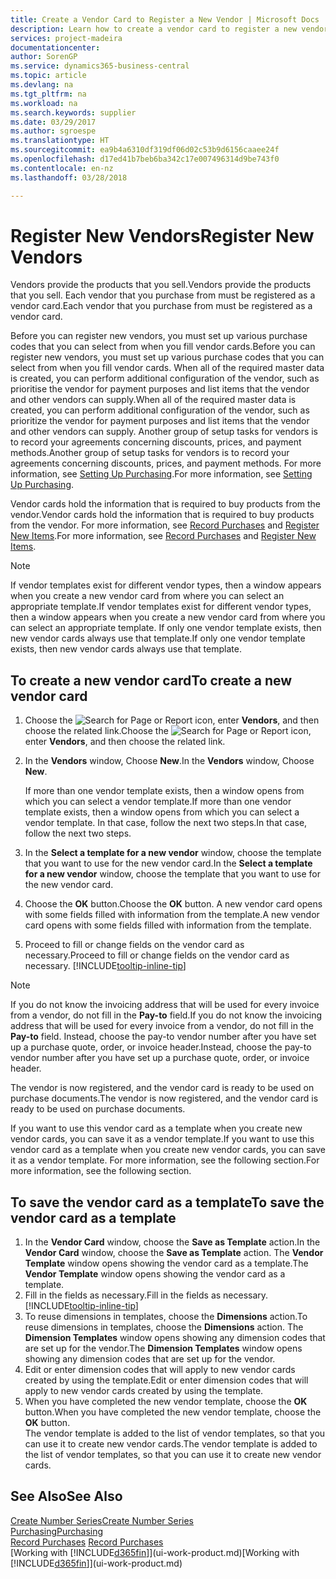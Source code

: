 ```yaml
---
title: Create a Vendor Card to Register a New Vendor | Microsoft Docs
description: Learn how to create a vendor card to register a new vendor or supplier.
services: project-madeira
documentationcenter: 
author: SorenGP
ms.service: dynamics365-business-central
ms.topic: article
ms.devlang: na
ms.tgt_pltfrm: na
ms.workload: na
ms.search.keywords: supplier
ms.date: 03/29/2017
ms.author: sgroespe
ms.translationtype: HT
ms.sourcegitcommit: ea9b4a6310df319df06d02c53b9d6156caaee24f
ms.openlocfilehash: d17ed41b7beb6ba342c17e007496314d9be743f0
ms.contentlocale: en-nz
ms.lasthandoff: 03/28/2018

---
```

# <a name="register-new-vendors"></a><span data-ttu-id="440ad-103">Register New Vendors</span><span class="sxs-lookup"><span data-stu-id="440ad-103">Register New Vendors</span></span>
<span data-ttu-id="440ad-104">Vendors provide the products that you sell.</span><span class="sxs-lookup"><span data-stu-id="440ad-104">Vendors provide the products that you sell.</span></span> <span data-ttu-id="440ad-105">Each vendor that you purchase from must be registered as a vendor card.</span><span class="sxs-lookup"><span data-stu-id="440ad-105">Each vendor that you purchase from must be registered as a vendor card.</span></span>

<span data-ttu-id="440ad-106">Before you can register new vendors, you must set up various purchase codes that you can select from when you fill vendor cards.</span><span class="sxs-lookup"><span data-stu-id="440ad-106">Before you can register new vendors, you must set up various purchase codes that you can select from when you fill vendor cards.</span></span> <span data-ttu-id="440ad-107">When all of the required master data is created, you can perform additional configuration of the vendor, such as prioritise the vendor for payment purposes and list items that the vendor and other vendors can supply.</span><span class="sxs-lookup"><span data-stu-id="440ad-107">When all of the required master data is created, you can perform additional configuration of the vendor, such as prioritize the vendor for payment purposes and list items that the vendor and other vendors can supply.</span></span> <span data-ttu-id="440ad-108">Another group of setup tasks for vendors is to record your agreements concerning discounts, prices, and payment methods.</span><span class="sxs-lookup"><span data-stu-id="440ad-108">Another group of setup tasks for vendors is to record your agreements concerning discounts, prices, and payment methods.</span></span> <span data-ttu-id="440ad-109">For more information, see [Setting Up Purchasing](purchasing-setup-purchasing.md).</span><span class="sxs-lookup"><span data-stu-id="440ad-109">For more information, see [Setting Up Purchasing](purchasing-setup-purchasing.md).</span></span>

<span data-ttu-id="440ad-110">Vendor cards hold the information that is required to buy products from the vendor.</span><span class="sxs-lookup"><span data-stu-id="440ad-110">Vendor cards hold the information that is required to buy products from the vendor.</span></span> <span data-ttu-id="440ad-111">For more information, see [Record Purchases](purchasing-how-record-purchases.md) and [Register New Items](inventory-how-register-new-items.md).</span><span class="sxs-lookup"><span data-stu-id="440ad-111">For more information, see [Record Purchases](purchasing-how-record-purchases.md) and [Register New Items](inventory-how-register-new-items.md).</span></span>

> [!NOTE]  
>   <span data-ttu-id="440ad-112">If vendor templates exist for different vendor types, then a window appears when you create a new vendor card from where you can select an appropriate template.</span><span class="sxs-lookup"><span data-stu-id="440ad-112">If vendor templates exist for different vendor types, then a window appears when you create a new vendor card from where you can select an appropriate template.</span></span> <span data-ttu-id="440ad-113">If only one vendor template exists, then new vendor cards always use that template.</span><span class="sxs-lookup"><span data-stu-id="440ad-113">If only one vendor template exists, then new vendor cards always use that template.</span></span>

## <a name="to-create-a-new-vendor-card"></a><span data-ttu-id="440ad-114">To create a new vendor card</span><span class="sxs-lookup"><span data-stu-id="440ad-114">To create a new vendor card</span></span>
1. <span data-ttu-id="440ad-115">Choose the ![Search for Page or Report](media/ui-search/search_small.png "Search for Page or Report icon") icon, enter **Vendors**, and then choose the related link.</span><span class="sxs-lookup"><span data-stu-id="440ad-115">Choose the ![Search for Page or Report](media/ui-search/search_small.png "Search for Page or Report icon") icon, enter **Vendors**, and then choose the related link.</span></span>  
2. <span data-ttu-id="440ad-116">In the **Vendors** window, Choose **New**.</span><span class="sxs-lookup"><span data-stu-id="440ad-116">In the **Vendors** window, Choose **New**.</span></span>

    <span data-ttu-id="440ad-117">If more than one vendor template exists, then a window opens from which you can select a vendor template.</span><span class="sxs-lookup"><span data-stu-id="440ad-117">If more than one vendor template exists, then a window opens from which you can select a vendor template.</span></span> <span data-ttu-id="440ad-118">In that case, follow the next two steps.</span><span class="sxs-lookup"><span data-stu-id="440ad-118">In that case, follow the next two steps.</span></span>
3. <span data-ttu-id="440ad-119">In the **Select a template for a new vendor** window, choose the template that you want to use for the new vendor card.</span><span class="sxs-lookup"><span data-stu-id="440ad-119">In the **Select a template for a new vendor** window, choose the template that you want to use for the new vendor card.</span></span>
4. <span data-ttu-id="440ad-120">Choose the **OK** button.</span><span class="sxs-lookup"><span data-stu-id="440ad-120">Choose the **OK** button.</span></span> <span data-ttu-id="440ad-121">A new vendor card opens with some fields filled with information from the template.</span><span class="sxs-lookup"><span data-stu-id="440ad-121">A new vendor card opens with some fields filled with information from the template.</span></span>
5. <span data-ttu-id="440ad-122">Proceed to fill or change fields on the vendor card as necessary.</span><span class="sxs-lookup"><span data-stu-id="440ad-122">Proceed to fill or change fields on the vendor card as necessary.</span></span> [!INCLUDE[tooltip-inline-tip](includes/tooltip-inline-tip_md.md)]

> [!NOTE]  
>   <span data-ttu-id="440ad-123">If you do not know the invoicing address that will be used for every invoice from a vendor, do not fill in the **Pay-to** field.</span><span class="sxs-lookup"><span data-stu-id="440ad-123">If you do not know the invoicing address that will be used for every invoice from a vendor, do not fill in the **Pay-to** field.</span></span> <span data-ttu-id="440ad-124">Instead, choose the pay-to vendor number after you have set up a purchase quote, order, or invoice header.</span><span class="sxs-lookup"><span data-stu-id="440ad-124">Instead, choose the pay-to vendor number after you have set up a purchase quote, order, or invoice header.</span></span>

<span data-ttu-id="440ad-125">The vendor is now registered, and the vendor card is ready to be used on purchase documents.</span><span class="sxs-lookup"><span data-stu-id="440ad-125">The vendor is now registered, and the vendor card is ready to be used on purchase documents.</span></span>

<span data-ttu-id="440ad-126">If you want to use this vendor card as a template when you create new vendor cards, you can save it as a vendor template.</span><span class="sxs-lookup"><span data-stu-id="440ad-126">If you want to use this vendor card as a template when you create new vendor cards, you can save it as a vendor template.</span></span> <span data-ttu-id="440ad-127">For more information, see the following section.</span><span class="sxs-lookup"><span data-stu-id="440ad-127">For more information, see the following section.</span></span>

## <a name="to-save-the-vendor-card-as-a-template"></a><span data-ttu-id="440ad-128">To save the vendor card as a template</span><span class="sxs-lookup"><span data-stu-id="440ad-128">To save the vendor card as a template</span></span>
1. <span data-ttu-id="440ad-129">In the **Vendor Card** window, choose the **Save as Template** action.</span><span class="sxs-lookup"><span data-stu-id="440ad-129">In the **Vendor Card** window, choose the **Save as Template** action.</span></span> <span data-ttu-id="440ad-130">The **Vendor Template** window opens showing the vendor card as a template.</span><span class="sxs-lookup"><span data-stu-id="440ad-130">The **Vendor Template** window opens showing the vendor card as a template.</span></span>
2. <span data-ttu-id="440ad-131">Fill in the fields as necessary.</span><span class="sxs-lookup"><span data-stu-id="440ad-131">Fill in the fields as necessary.</span></span> [!INCLUDE[tooltip-inline-tip](includes/tooltip-inline-tip_md.md)]
3. <span data-ttu-id="440ad-132">To reuse dimensions in templates, choose the **Dimensions** action.</span><span class="sxs-lookup"><span data-stu-id="440ad-132">To reuse dimensions in templates, choose the **Dimensions** action.</span></span> <span data-ttu-id="440ad-133">The **Dimension Templates** window opens showing any dimension codes that are set up for the vendor.</span><span class="sxs-lookup"><span data-stu-id="440ad-133">The **Dimension Templates** window opens showing any dimension codes that are set up for the vendor.</span></span>
4. <span data-ttu-id="440ad-134">Edit or enter dimension codes that will apply to new vendor cards created by using the template.</span><span class="sxs-lookup"><span data-stu-id="440ad-134">Edit or enter dimension codes that will apply to new vendor cards created by using the template.</span></span>
5. <span data-ttu-id="440ad-135">When you have completed the new vendor template, choose the **OK** button.</span><span class="sxs-lookup"><span data-stu-id="440ad-135">When you have completed the new vendor template, choose the **OK** button.</span></span>  
   <span data-ttu-id="440ad-136">The vendor template is added to the list of vendor templates, so that you can use it to create new vendor cards.</span><span class="sxs-lookup"><span data-stu-id="440ad-136">The vendor template is added to the list of vendor templates, so that you can use it to create new vendor cards.</span></span>

## <a name="see-also"></a><span data-ttu-id="440ad-137">See Also</span><span class="sxs-lookup"><span data-stu-id="440ad-137">See Also</span></span>
[<span data-ttu-id="440ad-138">Create Number Series</span><span class="sxs-lookup"><span data-stu-id="440ad-138">Create Number Series</span></span>](ui-create-number-series.md)  
[<span data-ttu-id="440ad-139">Purchasing</span><span class="sxs-lookup"><span data-stu-id="440ad-139">Purchasing</span></span>](purchasing-manage-purchasing.md)  
<span data-ttu-id="440ad-140">[Record Purchases](purchasing-how-record-purchases.md) </span><span class="sxs-lookup"><span data-stu-id="440ad-140">[Record Purchases](purchasing-how-record-purchases.md) </span></span>  
<span data-ttu-id="440ad-141">[Working with [!INCLUDE[d365fin](includes/d365fin_md.md)]](ui-work-product.md)</span><span class="sxs-lookup"><span data-stu-id="440ad-141">[Working with [!INCLUDE[d365fin](includes/d365fin_md.md)]](ui-work-product.md)</span></span>  

